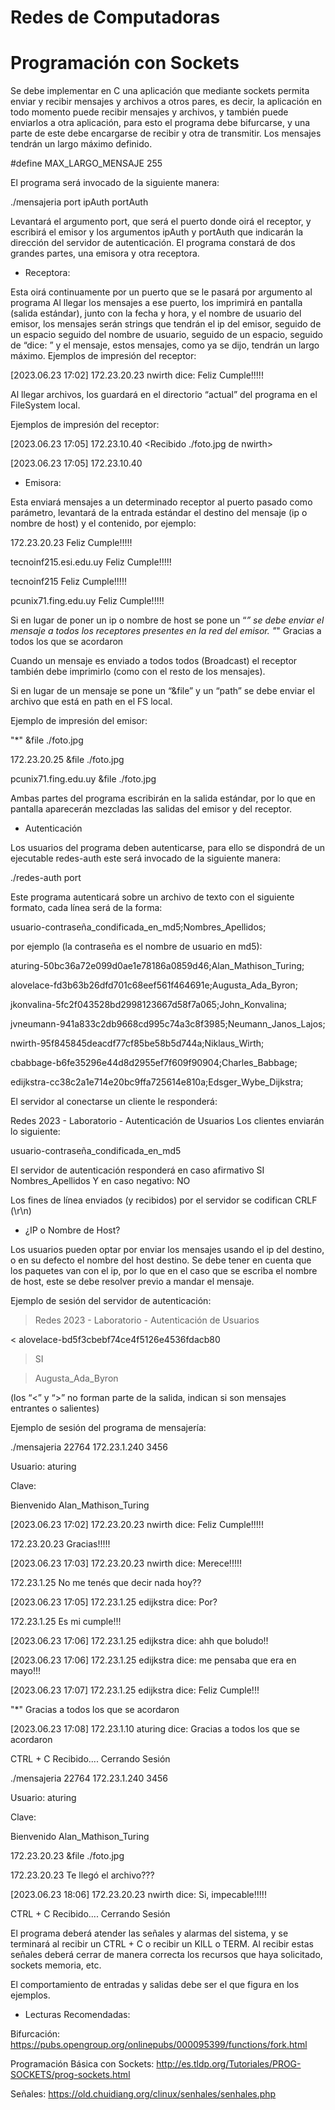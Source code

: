# Redes de Computadoras 
# Programación con Sockets

Se debe implementar en C una aplicación que mediante sockets permita enviar y recibir mensajes y
archivos a otros pares, es decir, la aplicación en todo momento puede recibir mensajes y archivos, y
también puede enviarlos a otra aplicación, para esto el programa debe bifurcarse, y una parte de este
debe encargarse de recibir y otra de transmitir. Los mensajes tendrán un largo máximo definido.

#define MAX_LARGO_MENSAJE 255

El programa será invocado de la siguiente manera:

./mensajeria port ipAuth portAuth

Levantará el argumento port, que será el puerto donde oirá el receptor, y escribirá el emisor y los
argumentos ipAuth y portAuth que indicarán la dirección del servidor de autenticación.
El programa constará de dos grandes partes, una emisora y otra receptora.

- Receptora:

Esta oirá continuamente por un puerto que se le pasará por argumento al programa
Al llegar los mensajes a ese puerto, los imprimirá en pantalla (salida estándar), junto con la fecha y
hora, y el nombre de usuario del emisor, los mensajes serán strings que tendrán el ip del emisor,
seguido de un espacio seguido del nombre de usuario, seguido de un espacio, seguido de “dice: ” y el
mensaje, estos mensajes, como ya se dijo, tendrán un largo máximo.
Ejemplos de impresión del receptor:

[2023.06.23 17:02] 172.23.20.23 nwirth dice: Feliz Cumple!!!!!

Al llegar archivos, los guardará en el directorio “actual” del programa en el FileSystem local.

Ejemplos de impresión del receptor:

[2023.06.23 17:05] 172.23.10.40 <Recibido ./foto.jpg de nwirth>

[2023.06.23 17:05] 172.23.10.40 <Error Recibiendo Archivo de nwirth>

- Emisora:

Esta enviará mensajes a un determinado receptor al puerto pasado como parámetro, levantará de la
entrada estándar el destino del mensaje (ip o nombre de host) y el contenido, por ejemplo:

172.23.20.23 Feliz Cumple!!!!!

tecnoinf215.esi.edu.uy Feliz Cumple!!!!!

tecnoinf215 Feliz Cumple!!!!!

pcunix71.fing.edu.uy Feliz Cumple!!!!!

Si en lugar de poner un ip o nombre de host se pone un “*” se debe enviar el mensaje a todos los
receptores presentes en la red del emisor.
"*" Gracias a todos los que se acordaron

Cuando un mensaje es enviado a todos todos (Broadcast) el receptor también debe imprimirlo (como
con el resto de los mensajes).
  
Si en lugar de un mensaje se pone un “&file” y un “path” se debe enviar el archivo que está en path
en el FS local.

Ejemplo de impresión del emisor:

"*" &file ./foto.jpg

172.23.20.25 &file ./foto.jpg

pcunix71.fing.edu.uy &file ./foto.jpg

Ambas partes del programa escribirán en la salida estándar, por lo que en pantalla aparecerán mezcladas
las salidas del emisor y del receptor.

- Autenticación

Los usuarios del programa deben autenticarse, para ello se dispondrá de un ejecutable redes-auth este
será invocado de la siguiente manera:

./redes-auth port

Este programa autenticará sobre un archivo de texto con el siguiente formato, cada línea será de la
forma:

usuario-contraseña_condificada_en_md5;Nombres_Apellidos;

por ejemplo (la contraseña es el nombre de usuario en md5):

aturing-50bc36a72e099d0ae1e78186a0859d46;Alan_Mathison_Turing;

alovelace-fd3b63b26dfd701c68eef561f464691e;Augusta_Ada_Byron;

jkonvalina-5fc2f043528bd2998123667d58f7a065;John_Konvalina;

jvneumann-941a833c2db9668cd995c74a3c8f3985;Neumann_Janos_Lajos;

nwirth-95f845845deacdf77cf85be58b5d744a;Niklaus_Wirth;

cbabbage-b6fe35296e44d8d2955ef7f609f90904;Charles_Babbage;

edijkstra-cc38c2a1e714e20bc9ffa725614e810a;Edsger_Wybe_Dijkstra;

El servidor al conectarse un cliente le responderá:

Redes 2023 - Laboratorio - Autenticación de Usuarios
Los clientes enviarán lo siguiente:

usuario-contraseña_condificada_en_md5

El servidor de autenticación responderá en caso afirmativo
SI
Nombres_Apellidos
Y en caso negativo:
NO

Los fines de línea enviados (y recibidos) por el servidor se codifican CRLF (\r\n)

- ¿IP o Nombre de Host?

Los usuarios pueden optar por enviar los mensajes usando el ip del destino, o en su defecto el nombre
del host destino. Se debe tener en cuenta que los paquetes van con el ip, por lo que en el caso que se
escriba el nombre de host, este se debe resolver previo a mandar el mensaje.
  
Ejemplo de sesión del servidor de autenticación:

> Redes 2023 - Laboratorio - Autenticación de Usuarios

< alovelace-bd5f3cbebf74ce4f5126e4536fdacb80

> SI

> Augusta_Ada_Byron

(los “<” y “>” no forman parte de la salida, indican si son mensajes entrantes o salientes)

Ejemplo de sesión del programa de mensajería:

./mensajeria 22764 172.23.1.240 3456

Usuario: aturing

Clave:

Bienvenido Alan_Mathison_Turing

[2023.06.23 17:02] 172.23.20.23 nwirth dice: Feliz Cumple!!!!!

172.23.20.23 Gracias!!!!!

[2023.06.23 17:03] 172.23.20.23 nwirth dice: Merece!!!!!

172.23.1.25 No me tenés que decir nada hoy??

[2023.06.23 17:05] 172.23.1.25 edijkstra dice: Por?

172.23.1.25 Es mi cumple!!!

[2023.06.23 17:06] 172.23.1.25 edijkstra dice: ahh que boludo!!

[2023.06.23 17:06] 172.23.1.25 edijkstra dice: me pensaba que era en mayo!!!

[2023.06.23 17:07] 172.23.1.25 edijkstra dice: Feliz Cumple!!!

"*" Gracias a todos los que se acordaron

[2023.06.23 17:08] 172.23.1.10 aturing dice: Gracias a todos los que se acordaron

CTRL + C Recibido.... Cerrando Sesión

./mensajeria 22764 172.23.1.240 3456

Usuario: aturing

Clave:

Bienvenido Alan_Mathison_Turing

172.23.20.23 &file ./foto.jpg

172.23.20.23 Te llegó el archivo???

[2023.06.23 18:06] 172.23.20.23 nwirth dice: Si, impecable!!!!!

CTRL + C Recibido.... Cerrando Sesión

El programa deberá atender las señales y alarmas del sistema, y se terminará al recibir un CTRL + C o
recibir un KILL o TERM. Al recibir estas señales deberá cerrar de manera correcta los recursos que
haya solicitado, sockets memoria, etc.

El comportamiento de entradas y salidas debe ser el que figura en los ejemplos.
  -  Lecturas Recomendadas:

Bifurcación:
https://pubs.opengroup.org/onlinepubs/000095399/functions/fork.html

Programación Básica con Sockets:
http://es.tldp.org/Tutoriales/PROG-SOCKETS/prog-sockets.html

Señales:
https://old.chuidiang.org/clinux/senhales/senhales.php